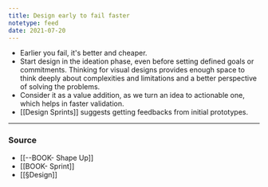```yaml
---
title: Design early to fail faster
notetype: feed
date: 2021-07-20
---
```


- Earlier you fail, it's better and cheaper. 
- Start design in the ideation phase, even before setting defined goals or commitments. Thinking for visual designs provides enough space to think deeply about complexities and limitations and a better perspective of solving the problems. 
- Consider it as a value addition, as we turn an idea to actionable one, which helps in faster validation.
- [[Design Sprints]] suggests getting feedbacks from initial prototypes.

---

### Source
- [[--BOOK- Shape Up]]
- [[BOOK- Sprint]]
- [[§Design]]